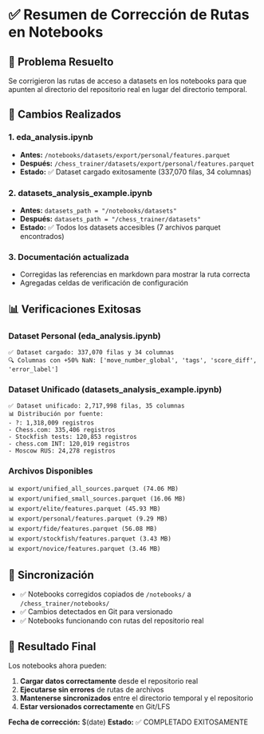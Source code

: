# ✅ Resumen de Corrección de Rutas en Notebooks

## 🎯 Problema Resuelto
Se corrigieron las rutas de acceso a datasets en los notebooks para que apunten al directorio del repositorio real en lugar del directorio temporal.

## 🔧 Cambios Realizados

### 1. **eda_analysis.ipynb**
- **Antes:** `/notebooks/datasets/export/personal/features.parquet`
- **Después:** `/chess_trainer/datasets/export/personal/features.parquet`
- **Estado:** ✅ Dataset cargado exitosamente (337,070 filas, 34 columnas)

### 2. **datasets_analysis_example.ipynb**
- **Antes:** `datasets_path = "/notebooks/datasets"`
- **Después:** `datasets_path = "/chess_trainer/datasets"`
- **Estado:** ✅ Todos los datasets accesibles (7 archivos parquet encontrados)

### 3. **Documentación actualizada**
- Corregidas las referencias en markdown para mostrar la ruta correcta
- Agregadas celdas de verificación de configuración

## 📊 Verificaciones Exitosas

### Dataset Personal (eda_analysis.ipynb)
```
✅ Dataset cargado: 337,070 filas y 34 columnas
🔍 Columnas con +50% NaN: ['move_number_global', 'tags', 'score_diff', 'error_label']
```

### Dataset Unificado (datasets_analysis_example.ipynb)
```
✅ Dataset unificado: 2,717,998 filas, 35 columnas
📊 Distribución por fuente:
- ?: 1,318,009 registros
- Chess.com: 335,406 registros  
- Stockfish tests: 120,853 registros
- chess.com INT: 120,019 registros
- Moscow RUS: 24,278 registros
```

### Archivos Disponibles
```
📊 export/unified_all_sources.parquet (74.06 MB)
📊 export/unified_small_sources.parquet (16.06 MB)
📊 export/elite/features.parquet (45.93 MB)
📊 export/personal/features.parquet (9.29 MB)
📊 export/fide/features.parquet (56.08 MB)
📊 export/stockfish/features.parquet (3.43 MB)
📊 export/novice/features.parquet (3.46 MB)
```

## 🔄 Sincronización
- ✅ Notebooks corregidos copiados de `/notebooks/` a `/chess_trainer/notebooks/`
- ✅ Cambios detectados en Git para versionado
- ✅ Notebooks funcionando con rutas del repositorio real

## 🎉 Resultado Final
Los notebooks ahora pueden:
1. **Cargar datos correctamente** desde el repositorio real
2. **Ejecutarse sin errores** de rutas de archivos
3. **Mantenerse sincronizados** entre el directorio temporal y el repositorio
4. **Estar versionados correctamente** en Git/LFS

**Fecha de corrección:** $(date)
**Estado:** ✅ COMPLETADO EXITOSAMENTE
